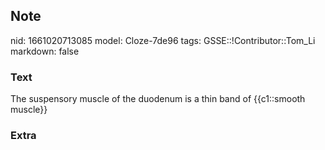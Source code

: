 ## Note
nid: 1661020713085
model: Cloze-7de96
tags: GSSE::!Contributor::Tom_Li
markdown: false

### Text
<div>
  The suspensory muscle of the duodenum is a thin band of
  {{c1::smooth muscle}}
</div>

### Extra

